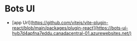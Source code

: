 # Bots UI


- [app Url](https://github.com/vitejs/vite-plugin-react/blob/main/packages/plugin-react](https://bots-ui-hyb7d4apfna7eddu.canadacentral-01.azurewebsites.net/)  
